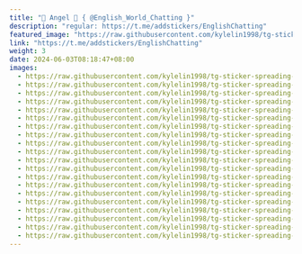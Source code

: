 ```yaml
---
title: "🦋 Angel 🦋 { @English_World_Chatting }"
description: "regular: https://t.me/addstickers/EnglishChatting"
featured_image: "https://raw.githubusercontent.com/kylelin1998/tg-sticker-spreading-worldwide-images/main/img/cd3a26d0-8530-4dbc-a8a7-db563a2cf073.jpg"
link: "https://t.me/addstickers/EnglishChatting"
weight: 3
date: 2024-06-03T08:18:47+08:00
images:
  - https://raw.githubusercontent.com/kylelin1998/tg-sticker-spreading-worldwide-images/main/img/cd3a26d0-8530-4dbc-a8a7-db563a2cf073.jpg
  - https://raw.githubusercontent.com/kylelin1998/tg-sticker-spreading-worldwide-images/main/img/9bd4f79f-0404-4fda-b541-c56bf739d406.jpg
  - https://raw.githubusercontent.com/kylelin1998/tg-sticker-spreading-worldwide-images/main/img/9d47d986-b4c0-42d9-bdb3-c8dcbe939ba0.jpg
  - https://raw.githubusercontent.com/kylelin1998/tg-sticker-spreading-worldwide-images/main/img/ec7f0039-3c6a-4410-8157-d1a35b8c0f5f.jpg
  - https://raw.githubusercontent.com/kylelin1998/tg-sticker-spreading-worldwide-images/main/img/b6996433-8cdf-4236-bfb8-1e2630dbbd94.jpg
  - https://raw.githubusercontent.com/kylelin1998/tg-sticker-spreading-worldwide-images/main/img/18063a9d-4f7d-441d-b6ea-1300eaf9c891.jpg
  - https://raw.githubusercontent.com/kylelin1998/tg-sticker-spreading-worldwide-images/main/img/db7b2845-46c6-4df2-b50c-80e8ff074d7e.jpg
  - https://raw.githubusercontent.com/kylelin1998/tg-sticker-spreading-worldwide-images/main/img/a695dcde-90f7-4a52-8dc6-31bbabb49f7b.jpg
  - https://raw.githubusercontent.com/kylelin1998/tg-sticker-spreading-worldwide-images/main/img/166bd0a1-fad9-4369-b926-77d86081abfe.jpg
  - https://raw.githubusercontent.com/kylelin1998/tg-sticker-spreading-worldwide-images/main/img/7acb2d63-5e2f-401d-a60a-fb4f86aa0268.jpg
  - https://raw.githubusercontent.com/kylelin1998/tg-sticker-spreading-worldwide-images/main/img/baed6677-fd45-4f00-99b3-5e0ef2009d2d.jpg
  - https://raw.githubusercontent.com/kylelin1998/tg-sticker-spreading-worldwide-images/main/img/fd979374-0b82-43e9-bb2a-a4918c481537.jpg
  - https://raw.githubusercontent.com/kylelin1998/tg-sticker-spreading-worldwide-images/main/img/4a8130a5-0281-4df0-85cf-4218a8f2c88e.jpg
  - https://raw.githubusercontent.com/kylelin1998/tg-sticker-spreading-worldwide-images/main/img/f0f33e8c-4bdb-41e1-9e94-3ef7485a14d6.jpg
  - https://raw.githubusercontent.com/kylelin1998/tg-sticker-spreading-worldwide-images/main/img/1de43328-fbaf-4d4e-8417-beb5fbfb472e.jpg
  - https://raw.githubusercontent.com/kylelin1998/tg-sticker-spreading-worldwide-images/main/img/99df02a8-2f5f-4638-9b4e-7e84e75d6561.jpg
  - https://raw.githubusercontent.com/kylelin1998/tg-sticker-spreading-worldwide-images/main/img/d9ae3acb-be4a-4672-9390-b8b7eb1da6b7.jpg
  - https://raw.githubusercontent.com/kylelin1998/tg-sticker-spreading-worldwide-images/main/img/0c20e849-b334-46fd-a03d-c3f81c9853e8.jpg
  - https://raw.githubusercontent.com/kylelin1998/tg-sticker-spreading-worldwide-images/main/img/d7a204a5-a7d8-4501-a4fd-ed5ac3a030de.jpg
  - https://raw.githubusercontent.com/kylelin1998/tg-sticker-spreading-worldwide-images/main/img/804ba399-be11-4f31-83ab-bc6ac489169f.jpg
---
```

